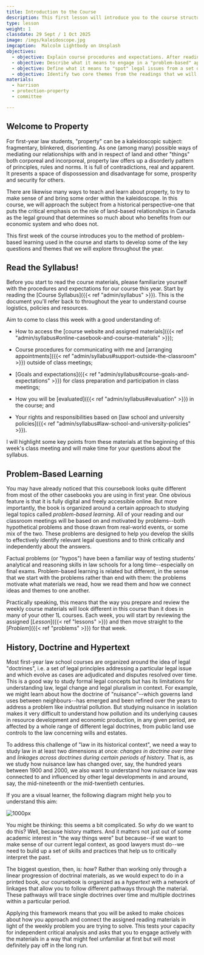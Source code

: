 ```yaml
---
title: Introduction to the Course
description: This first lesson will introduce you to the course structure and syllabus and help you to get familiar with our problem-based learning model.
type: lesson
weight: 1
classdate: 29 Sept / 1 Oct 2025
image: /imgs/kaleidoscope.jpg
imgcaption:  Malcolm Lightbody on Unsplash
objectives:
  - objective: Explain course procedures and expectations. After reading the Course Syllabus closely, you should be able to explain to a classmate who missed this first week the key information they will need in order to navigate the course.
  - objective: Describe what it means to engage in a "problem-based" approach to studying law and follow the hypertext structure of the course materials to answer a problem. Consider how this approach, along with the linked structure of the reading materials, is designed to help you develop a more independent and critical analysis of the readings.
  - objective: Define what it means to "spot" legal issues from a set of facts and begin to apply this skill in the context of our weekly problem. 
  - objective: Identify two core themes from the readings that we will return to throughout the course, (1) the "public/private" distinction in property law and (2) the significance of "possession".
materials:
  - harrison
  - protection-property
  - committee

---
```


## Welcome to Property

For first-year law students, "property" can be a kaleidoscopic subject: fragmentary, blinkered, disorienting. As one (among many) possible ways of mediating our relationships with and in respect of land and other "things" both corporeal and incorporeal, property law offers up a disorderly pattern of principles, rules and norms. It is full of contradictions, real and apparent. It presents a space of dispossession and disadvantage for some, prosperity and security for others.

There are likewise many ways to teach and learn about property, to try to make sense of and bring some order within the kaleidoscope. In this course, we will approach the subject from a historical perspective–one that puts the critical emphasis on the role of land-based relationships in Canada as the legal ground that determines so much about who benefits from our economic system and who does not.

This first week of the course introduces you to the method of problem-based learning used in the course and starts to develop some of the key questions and themes that we will explore throughout the year.

## Read the Syllabus!

Before you start to read the course materials, please familiarize yourself with the procedures and expectations for our course this year. Start by reading the [Course Syllabus]({{< ref "admin/syllabus" >}}). This is the document you'll refer back to throughout the year to understand course logistics, policies and resources.

Aim to come to class this week with a good understanding of:

- How to access the [course website and assigned materials]({{< ref "admin/syllabus#online-casebook-and-course-materials" >}});

- Course procedures for communicating with me and [arranging appointments]({{< ref "admin/syllabus#support-outside-the-classroom" >}}) outside of class meetings;

- [Goals and expectations]({{< ref "admin/syllabus#course-goals-and-expectations" >}}) for class preparation and participation in class meetings;

- How you will be [evaluated]({{< ref "admin/syllabus#evaluation" >}}) in the course; and

- Your rights and responsibilities based on [law school and university policies]({{< ref "admin/syllabus#law-school-and-university-policies" >}}).

I will highlight some key points from these materials at the beginning of this week's class meeting and will make time for your questions about the syllabus. 

## Problem-Based Learning

You may have already noticed that this coursebook looks quite different from most of the other casebooks you are using in first year. One obvious feature is that it is fully digital and freely accessible online. But more importantly, the book is organized around a certain approach to studying legal topics called *problem-based learning*. All of your reading and our classroom meetings will be based on and motivated by problems--both hypothetical problems and those drawn from real-world events, or some mix of the two. These problems are designed to help you develop the skills to effectively identify relevant legal questions and to think critically and independently about the answers. 

Factual problems (or "hypos") have been a familiar way of testing students' analytical and reasoning skills in law schools for a long time--especially on final exams. Problem-based learning is related but different, in the sense that we start with the problems rather than end with them: the problems motivate what materials we read, how we read them and how we connect ideas and themes to one another. 

Practically speaking, this means that the way you prepare and review the weekly course materials will look different in this course than it does in many of your other 1L courses. Each week, you will start by reviewing the assigned [*Lesson*]({{< ref "lessons" >}}) and then move straight to the [*Problem*]({{< ref "problems" >}}) for that week.

## History, Doctrine and Hypertext

Most first-year law school courses are organized around the idea of legal "doctrines", i.e. a set of legal principles addressing a particular legal issue and which evolve as cases are adjudicated and disputes resolved over time. This is a good way to study formal legal concepts but has its limitations for understanding law, legal change and legal pluralism in context. For example, we might learn about how the doctrine of "nuisance"--which governs land uses between neighbours--has emerged and been refined over the years to address a problem like industrial pollution. But studying nuisance in isolation makes it very difficult to understand how pollution and its underlying causes in resource development and economic production, in any given period, are affected by a whole range of different legal doctrines, from public land use controls to the law concerning wills and estates.

To address this challenge of "law in its historical context", we need a way to study law in at least two dimensions at once: *changes in doctrine over time* and *linkages across doctrines during certain periods of history*. That is, as we study how nuisance law has changed over, say, the hundred years between 1900 and 2000, we also want to understand how nuisance law was connected to and influenced by other legal developments in and around, say, the mid-nineteenth or the mid-twentieth centuries. 

If you are a visual learner, the following diagram might help you to understand this aim:

![](/imgs/studying-law.jpg "1000px")

You might be thinking: this seems a bit complicated. So *why* do we want to do this? Well, because history matters. And it matters not just out of some academic interest in "the way things were" but because--if we want to make sense of our current legal context, as good lawyers must do--we need to build up a set of skills and practices that help us to critically interpret the past. 

The biggest question, then, is: *how*? Rather than working only through a linear progression of doctrinal materials, as we would expect to do in a printed book, our coursebook is organized as a *hypertext* with a network of linkages that allow you to follow different pathways through the material. These pathways will trace single doctrines over time and multiple doctrines within a particular period.

Applying this framework means that you will be asked to make choices about how you approach and connect the assigned reading materials in light of the weekly problem you are trying to solve. This tests your capacity for independent critical analysis and asks that you to engage actively with the materials in a way that might feel unfamiliar at first but will most definitely pay off in the long run. 

